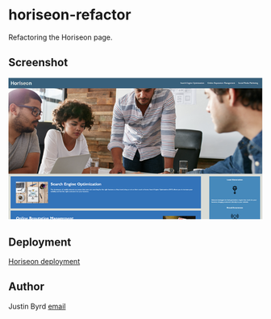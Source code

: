 # horiseon-refactor
Refactoring the Horiseon page.

## Screenshot
![Horiseon page screenshot](./assets/images/screenshot.png)

## Deployment
[Horiseon deployment](https://justinnbyrd.github.io/horiseon-refactor/)

## Author
Justin Byrd [email](mailto:justin_byrd@hotmail.com)